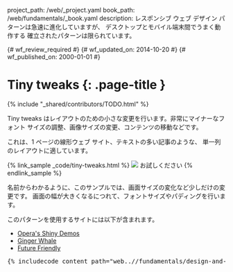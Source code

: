 project_path: /web/_project.yaml
book_path: /web/fundamentals/_book.yaml
description: レスポンシブ ウェブ デザイン パターンは急速に進化していますが、 デスクトップとモバイル端末間でうまく動作する 確立されたパターンは限られています。

{# wf_review_required #}
{# wf_updated_on: 2014-10-20 #}
{# wf_published_on: 2000-01-01 #}

# Tiny tweaks {: .page-title }

{% include "_shared/contributors/TODO.html" %}



Tiny tweaks はレイアウトのための小さな変更を行います。非常にマイナーなフォント サイズの調整、画像サイズの変更、コンテンツの移動などです。

これは、1 ページの線形ウェブ サイト、テキストの多い記事のような、
単一列のレイアウトに適しています。

{% link_sample _code/tiny-tweaks.html %}
  <img src="imgs/tiny-tweaks.svg">
  お試しください
{% endlink_sample %}

名前からわかるように、このサンプルでは、画面サイズの変化など少しだけの変更です。
画面の幅が大きくなるにつれて、フォントサイズやパディングを行います。

このパターンを使用するサイトには以下が含まれます。

 * [Opera's Shiny Demos](http://shinydemos.com/)
 * [Ginger Whale](http://gingerwhale.com/)
 * [Future Friendly](http://futurefriendlyweb.com/)

<pre class="prettyprint">
{% includecode content_path="web..//fundamentals/design-and-ui/responsive/patterns/_code/tiny-tweaks.html" region_tag="ttweaks" lang=css %}
</pre>


